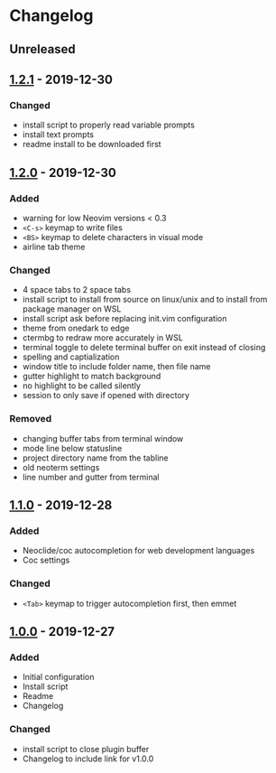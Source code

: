 # Changelog

## Unreleased

## [1.2.1](https://github.com/bossley9/nvim-config/releases/tag/v1.2.1) - 2019-12-30

### Changed
- install script to properly read variable prompts
- install text prompts
- readme install to be downloaded first

## [1.2.0](https://github.com/bossley9/nvim-config/releases/tag/v1.2.0) - 2019-12-30

### Added
- warning for low Neovim versions < 0.3
- `<C-s>` keymap to write files
- `<BS>` keymap to delete characters in visual mode
- airline tab theme

### Changed
- 4 space tabs to 2 space tabs
- install script to install from source on linux/unix and to install from package manager on WSL
- install script ask before replacing init.vim configuration
- theme from onedark to edge 
- ctermbg to redraw more accurately in WSL
- terminal toggle to delete terminal buffer on exit instead of closing
- spelling and captialization
- window title to include folder name, then file name
- gutter highlight to match background
- no highlight to be called silently
- session to only save if opened with directory

### Removed
- changing buffer tabs from terminal window
- mode line below statusline
- project directory name from the tabline
- old neoterm settings
- line number and gutter from terminal

## [1.1.0](https://github.com/bossley9/nvim-config/releases/tag/v1.1.0) - 2019-12-28

### Added
- Neoclide/coc autocompletion for web development languages
- Coc settings

### Changed
- `<Tab>` keymap to trigger autocompletion first, then emmet

## [1.0.0](https://github.com/bossley9/nvim-config/releases/tag/v1.0.0) - 2019-12-27

### Added
- Initial configuration
- Install script
- Readme
- Changelog

### Changed
- install script to close plugin buffer
- Changelog to include link for v1.0.0
